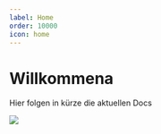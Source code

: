 ```yaml
---
label: Home
order: 10000
icon: home
---
```


# Willkommena

Hier folgen in kürze die aktuellen Docs

<div align="left">
    <img src="https://invidget.switchblade.xyz/820711921158062120?language=de">
</div>
